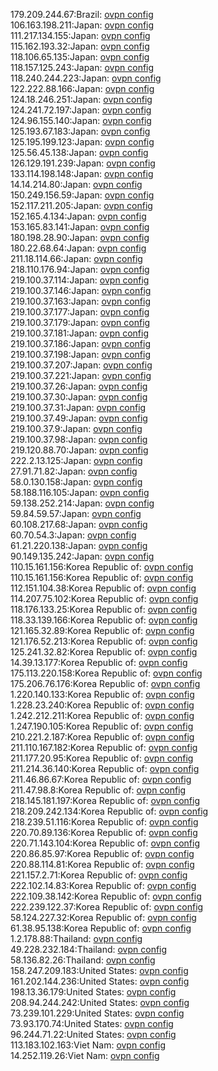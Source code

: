 179.209.244.67:Brazil: [ovpn config](vpn/179_209_244_67.ovpn)  
106.163.198.211:Japan: [ovpn config](vpn/106_163_198_211.ovpn)  
111.217.134.155:Japan: [ovpn config](vpn/111_217_134_155.ovpn)  
115.162.193.32:Japan: [ovpn config](vpn/115_162_193_32.ovpn)  
118.106.65.135:Japan: [ovpn config](vpn/118_106_65_135.ovpn)  
118.157.125.243:Japan: [ovpn config](vpn/118_157_125_243.ovpn)  
118.240.244.223:Japan: [ovpn config](vpn/118_240_244_223.ovpn)  
122.222.88.166:Japan: [ovpn config](vpn/122_222_88_166.ovpn)  
124.18.246.251:Japan: [ovpn config](vpn/124_18_246_251.ovpn)  
124.241.72.197:Japan: [ovpn config](vpn/124_241_72_197.ovpn)  
124.96.155.140:Japan: [ovpn config](vpn/124_96_155_140.ovpn)  
125.193.67.183:Japan: [ovpn config](vpn/125_193_67_183.ovpn)  
125.195.199.123:Japan: [ovpn config](vpn/125_195_199_123.ovpn)  
125.56.45.138:Japan: [ovpn config](vpn/125_56_45_138.ovpn)  
126.129.191.239:Japan: [ovpn config](vpn/126_129_191_239.ovpn)  
133.114.198.148:Japan: [ovpn config](vpn/133_114_198_148.ovpn)  
14.14.214.80:Japan: [ovpn config](vpn/14_14_214_80.ovpn)  
150.249.156.59:Japan: [ovpn config](vpn/150_249_156_59.ovpn)  
152.117.211.205:Japan: [ovpn config](vpn/152_117_211_205.ovpn)  
152.165.4.134:Japan: [ovpn config](vpn/152_165_4_134.ovpn)  
153.165.83.141:Japan: [ovpn config](vpn/153_165_83_141.ovpn)  
180.198.28.90:Japan: [ovpn config](vpn/180_198_28_90.ovpn)  
180.22.68.64:Japan: [ovpn config](vpn/180_22_68_64.ovpn)  
211.18.114.66:Japan: [ovpn config](vpn/211_18_114_66.ovpn)  
218.110.176.94:Japan: [ovpn config](vpn/218_110_176_94.ovpn)  
219.100.37.114:Japan: [ovpn config](vpn/219_100_37_114.ovpn)  
219.100.37.146:Japan: [ovpn config](vpn/219_100_37_146.ovpn)  
219.100.37.163:Japan: [ovpn config](vpn/219_100_37_163.ovpn)  
219.100.37.177:Japan: [ovpn config](vpn/219_100_37_177.ovpn)  
219.100.37.179:Japan: [ovpn config](vpn/219_100_37_179.ovpn)  
219.100.37.181:Japan: [ovpn config](vpn/219_100_37_181.ovpn)  
219.100.37.186:Japan: [ovpn config](vpn/219_100_37_186.ovpn)  
219.100.37.198:Japan: [ovpn config](vpn/219_100_37_198.ovpn)  
219.100.37.207:Japan: [ovpn config](vpn/219_100_37_207.ovpn)  
219.100.37.221:Japan: [ovpn config](vpn/219_100_37_221.ovpn)  
219.100.37.26:Japan: [ovpn config](vpn/219_100_37_26.ovpn)  
219.100.37.30:Japan: [ovpn config](vpn/219_100_37_30.ovpn)  
219.100.37.31:Japan: [ovpn config](vpn/219_100_37_31.ovpn)  
219.100.37.49:Japan: [ovpn config](vpn/219_100_37_49.ovpn)  
219.100.37.9:Japan: [ovpn config](vpn/219_100_37_9.ovpn)  
219.100.37.98:Japan: [ovpn config](vpn/219_100_37_98.ovpn)  
219.120.88.70:Japan: [ovpn config](vpn/219_120_88_70.ovpn)  
222.2.13.125:Japan: [ovpn config](vpn/222_2_13_125.ovpn)  
27.91.71.82:Japan: [ovpn config](vpn/27_91_71_82.ovpn)  
58.0.130.158:Japan: [ovpn config](vpn/58_0_130_158.ovpn)  
58.188.116.105:Japan: [ovpn config](vpn/58_188_116_105.ovpn)  
59.138.252.214:Japan: [ovpn config](vpn/59_138_252_214.ovpn)  
59.84.59.57:Japan: [ovpn config](vpn/59_84_59_57.ovpn)  
60.108.217.68:Japan: [ovpn config](vpn/60_108_217_68.ovpn)  
60.70.54.3:Japan: [ovpn config](vpn/60_70_54_3.ovpn)  
61.21.220.138:Japan: [ovpn config](vpn/61_21_220_138.ovpn)  
90.149.135.242:Japan: [ovpn config](vpn/90_149_135_242.ovpn)  
110.15.161.156:Korea Republic of: [ovpn config](vpn/110_15_161_156.ovpn)  
110.15.161.156:Korea Republic of: [ovpn config](vpn/110_15_161_156.ovpn)  
112.151.104.38:Korea Republic of: [ovpn config](vpn/112_151_104_38.ovpn)  
114.207.75.102:Korea Republic of: [ovpn config](vpn/114_207_75_102.ovpn)  
118.176.133.25:Korea Republic of: [ovpn config](vpn/118_176_133_25.ovpn)  
118.33.139.166:Korea Republic of: [ovpn config](vpn/118_33_139_166.ovpn)  
121.165.32.89:Korea Republic of: [ovpn config](vpn/121_165_32_89.ovpn)  
121.176.52.213:Korea Republic of: [ovpn config](vpn/121_176_52_213.ovpn)  
125.241.32.82:Korea Republic of: [ovpn config](vpn/125_241_32_82.ovpn)  
14.39.13.177:Korea Republic of: [ovpn config](vpn/14_39_13_177.ovpn)  
175.113.220.158:Korea Republic of: [ovpn config](vpn/175_113_220_158.ovpn)  
175.206.76.176:Korea Republic of: [ovpn config](vpn/175_206_76_176.ovpn)  
1.220.140.133:Korea Republic of: [ovpn config](vpn/1_220_140_133.ovpn)  
1.228.23.240:Korea Republic of: [ovpn config](vpn/1_228_23_240.ovpn)  
1.242.212.211:Korea Republic of: [ovpn config](vpn/1_242_212_211.ovpn)  
1.247.190.105:Korea Republic of: [ovpn config](vpn/1_247_190_105.ovpn)  
210.221.2.187:Korea Republic of: [ovpn config](vpn/210_221_2_187.ovpn)  
211.110.167.182:Korea Republic of: [ovpn config](vpn/211_110_167_182.ovpn)  
211.177.20.95:Korea Republic of: [ovpn config](vpn/211_177_20_95.ovpn)  
211.214.36.140:Korea Republic of: [ovpn config](vpn/211_214_36_140.ovpn)  
211.46.86.67:Korea Republic of: [ovpn config](vpn/211_46_86_67.ovpn)  
211.47.98.8:Korea Republic of: [ovpn config](vpn/211_47_98_8.ovpn)  
218.145.181.197:Korea Republic of: [ovpn config](vpn/218_145_181_197.ovpn)  
218.209.242.134:Korea Republic of: [ovpn config](vpn/218_209_242_134.ovpn)  
218.239.51.116:Korea Republic of: [ovpn config](vpn/218_239_51_116.ovpn)  
220.70.89.136:Korea Republic of: [ovpn config](vpn/220_70_89_136.ovpn)  
220.71.143.104:Korea Republic of: [ovpn config](vpn/220_71_143_104.ovpn)  
220.86.85.97:Korea Republic of: [ovpn config](vpn/220_86_85_97.ovpn)  
220.88.114.81:Korea Republic of: [ovpn config](vpn/220_88_114_81.ovpn)  
221.157.2.71:Korea Republic of: [ovpn config](vpn/221_157_2_71.ovpn)  
222.102.14.83:Korea Republic of: [ovpn config](vpn/222_102_14_83.ovpn)  
222.109.38.142:Korea Republic of: [ovpn config](vpn/222_109_38_142.ovpn)  
222.239.122.37:Korea Republic of: [ovpn config](vpn/222_239_122_37.ovpn)  
58.124.227.32:Korea Republic of: [ovpn config](vpn/58_124_227_32.ovpn)  
61.38.95.138:Korea Republic of: [ovpn config](vpn/61_38_95_138.ovpn)  
1.2.178.88:Thailand: [ovpn config](vpn/1_2_178_88.ovpn)  
49.228.232.184:Thailand: [ovpn config](vpn/49_228_232_184.ovpn)  
58.136.82.26:Thailand: [ovpn config](vpn/58_136_82_26.ovpn)  
158.247.209.183:United States: [ovpn config](vpn/158_247_209_183.ovpn)  
161.202.144.236:United States: [ovpn config](vpn/161_202_144_236.ovpn)  
198.13.36.179:United States: [ovpn config](vpn/198_13_36_179.ovpn)  
208.94.244.242:United States: [ovpn config](vpn/208_94_244_242.ovpn)  
73.239.101.229:United States: [ovpn config](vpn/73_239_101_229.ovpn)  
73.93.170.74:United States: [ovpn config](vpn/73_93_170_74.ovpn)  
96.244.71.22:United States: [ovpn config](vpn/96_244_71_22.ovpn)  
113.183.102.163:Viet Nam: [ovpn config](vpn/113_183_102_163.ovpn)  
14.252.119.26:Viet Nam: [ovpn config](vpn/14_252_119_26.ovpn)  
